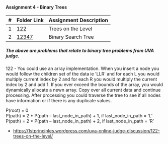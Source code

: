 
#### Assignment 4 - Binary Trees 
|   #   | Folder Link | Assignment Description |
| :---: | ----------- | ---------------------- |
|   1   |<a href="https://github.com/LandenSJones/4883-Programming_Techniques-Jones/tree/master/Assignments/A04/122.pdf">122</a>|Trees on the Level|
|   2   |<a href="https://github.com/LandenSJones/4883-Programming_Techniques-Jones/blob/master/Assignments/A04/12347.pdf">12347</a>|Binary Search Tree|


##### The above are problems that relate to binary tree problems from UVA judge.

122 - You could use an array implementation. When you insert a node you would follow the children set of the data ie 'LLR' and for each L you would multiply current index by 2 and for each R you would multiply the current index by 2 and add 1. If you ever exceed the bounds of the array, you would dynamically allocate a newn array. Copy over all current data and continue processing. After processing you could traverse the tree to see if all nodes have information or if there is any duplicate values.

P(root) = 0<br>
P(path) = 2 * P(path – last_node_in_path) + 1, if last_node_in_path = ‘L’<br>
P(path) = 2 * P(path – last_node_in_path) + 2, if last_node_in_path = ‘R’

- https://1stprinciples.wordpress.com/uva-online-judge-discussion/122-trees-on-the-level/


